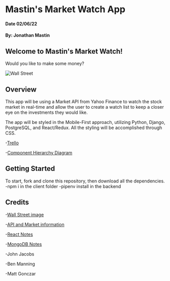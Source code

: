 # Mastin's Market Watch App
#### Date 02/06/22
#### By: Jonathan Mastin

## Welcome to Mastin's Market Watch!
Would you like to make some money?



![Wall Street](https://images.unsplash.com/photo-1468254095679-bbcba94a7066?ixlib=rb-1.2.1&ixid=MnwxMjA3fDB8MHxwaG90by1wYWdlfHx8fGVufDB8fHx8&auto=format&fit=crop&w=2069&q=80)

## Overview
This app will be using a Market API from Yahoo Finance to watch the stock market in real-time and allow the user to create a watch list to keep a closer eye on the investments they would like.

The app will be styled in the Mobile-First approach, utilizing Python, Django, PostgreSQL, and React/Redux. All the styling will be accomplished through CSS.

-[Trello](https://trello.com/b/8iBBlMXv/market-watch)

-[Component Hierarchy Diagram](https://whimsical.com/market-watch-UtuxJyGzhkHGLsUkYhLKA3)

## Getting Started
To start, fork and clone this repository, then download all the dependencies. 
-npm i in the client folder
-pipenv install in the backend


## Credits
-[Wall Street image](https://unsplash.com/photos/uJhgEXPqSPk)

-[API and Market information](https://ftcloud.fasttrack.net/web/homescreen?token=D589C3F2-AC14-490A-8F6B-506B116E7F69) 


-[React Notes]()

-[MongoDB Notes]()

-John Jacobs

-Ben Manning

-Matt Gonczar